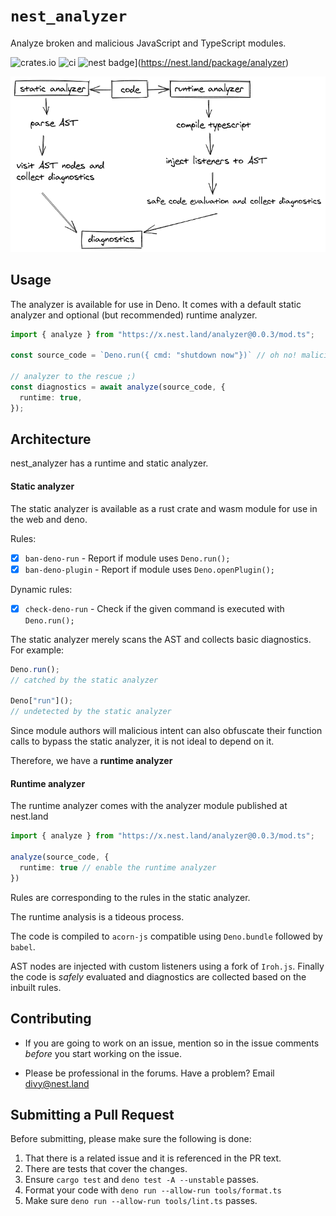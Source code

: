 # `nest_analyzer`

Analyze broken and malicious JavaScript and TypeScript modules.

![crates.io](https://img.shields.io/crates/v/nest_analyzer.svg)
![ci](https://github.com/nestdotland/analyzer/workflows/ci/badge.svg)
![nest badge](https://nest.land/badge.svg)](https://nest.land/package/analyzer)

![flow](https://github.com/nestdotland/analyzer/raw/master/diagrams/analyzer.png)

## Usage

The analyzer is available for use in Deno. It comes with a default static analyzer and optional (but recommended) runtime analyzer.

```typescript
import { analyze } from "https://x.nest.land/analyzer@0.0.3/mod.ts";

const source_code = `Deno.run({ cmd: "shutdown now"})` // oh no! malicious!

// analyzer to the rescue ;)
const diagnostics = await analyze(source_code, {
  runtime: true,
});
```

## Architecture

nest_analyzer has a runtime and static analyzer.

#### Static analyzer

The static analyzer is available as a rust crate and wasm module for use in the web and deno.

Rules:

- [x] `ban-deno-run` - Report if module uses `Deno.run();`
- [x] `ban-deno-plugin` - Report if module uses `Deno.openPlugin();`

Dynamic rules:

- [x] `check-deno-run` - Check if the given command is executed with `Deno.run();`

The static analyzer merely scans the AST and collects basic diagnostics.
For example:

```typescript
Deno.run();
// catched by the static analyzer

Deno["run"]();
// undetected by the static analyzer
```

Since module authors will malicious intent can also obfuscate their function calls to bypass the static analyzer, it is not ideal to depend on it.

Therefore, we have a **runtime analyzer**

#### Runtime analyzer

The runtime analyzer comes with the analyzer module published at nest.land

```typescript
import { analyze } from "https://x.nest.land/analyzer@0.0.3/mod.ts";

analyze(source_code, {
  runtime: true // enable the runtime analyzer
})
```

Rules are corresponding to the rules in the static analyzer.

The runtime analysis is a tideous process.

The code is compiled to `acorn-js` compatible using `Deno.bundle` followed by `babel`.

AST nodes are injected with custom listeners using a fork of `Iroh.js`.
Finally the code is _safely_ evaluated and diagnostics are collected based on the inbuilt rules.

## Contributing

- If you are going to work on an issue, mention so in the issue comments
  _before_ you start working on the issue.

- Please be professional in the forums. Have a problem? Email divy@nest.land

## Submitting a Pull Request

Before submitting, please make sure the following is done:

1. That there is a related issue and it is referenced in the PR text.
2. There are tests that cover the changes.
3. Ensure `cargo test` and `deno test -A --unstable` passes.
4. Format your code with `deno run --allow-run tools/format.ts`
5. Make sure `deno run --allow-run tools/lint.ts` passes.
